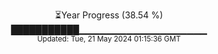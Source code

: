 <p align="center">
⏳Year Progress (38.54 %) <br>
███████████▁▁▁▁▁▁▁▁▁▁▁▁▁▁▁▁▁▁▁ <br>
<sub>Updated: Tue, 21 May 2024 01:15:36 GMT</sub>
</p>

